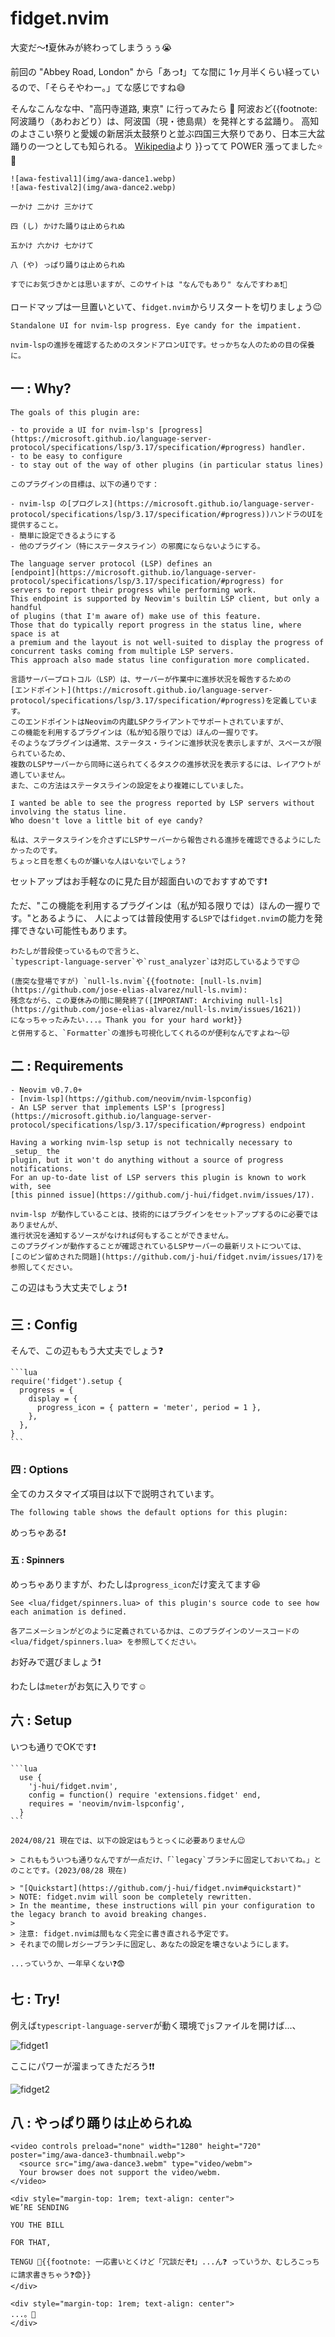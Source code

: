 # fidget.nvim

大変だ〜❗夏休みが終わってしまうぅぅ😭

前回の "Abbey Road, London" から「あっ❗」てな間に 1ヶ月半くらい経っているので、「そらそやわー。」てな感じですね😅

そんなこんなな中、"高円寺道路, 東京" に行ってみたら 💃 阿波おど{{footnote:
阿波踊り（あわおどり）は、阿波国（現・徳島県）を発祥とする盆踊り。
高知のよさこい祭りと愛媛の新居浜太鼓祭りと並ぶ四国三大祭りであり、日本三大盆踊りの一つとしても知られる。
[Wikipedia](https://en.wikipedia.org/wiki/Awa_Dance_Festival)より
}}ってて POWER 漲ってました⭐ 🕺

```admonish success title=""
![awa-festival1](img/awa-dance1.webp)
![awa-festival2](img/awa-dance2.webp)
```

```admonish success title=""
一かけ 二かけ 三かけて

四 (し) かけた踊りは止められぬ

五かけ 六かけ 七かけて

八 (や) っぱり踊りは止められぬ
```

```admonish note
すでにお気づきかとは思いますが、このサイトは "なんでもあり" なんですわぁ❗🤣
```

ロードマップは一旦置いといて、`fidget.nvim`からリスタートを切りましょう😉

```admonish info title="[fidget.nvim](https://github.com/j-hui/fidget.nvim)"
Standalone UI for nvim-lsp progress. Eye candy for the impatient.

nvim-lspの進捗を確認するためのスタンドアロンUIです。せっかちな人のための目の保養に。
```

## 一 : Why?

```admonish info title="[Why?](https://github.com/j-hui/fidget.nvim#why)"
The goals of this plugin are:

- to provide a UI for nvim-lsp's [progress](https://microsoft.github.io/language-server-protocol/specifications/lsp/3.17/specification/#progress) handler.
- to be easy to configure
- to stay out of the way of other plugins (in particular status lines)

このプラグインの目標は、以下の通りです：

- nvim-lsp の[プログレス](https://microsoft.github.io/language-server-protocol/specifications/lsp/3.17/specification/#progress))ハンドラのUIを提供すること。
- 簡単に設定できるようにする
- 他のプラグイン（特にステータスライン）の邪魔にならないようにする。

The language server protocol (LSP) defines an
[endpoint](https://microsoft.github.io/language-server-protocol/specifications/lsp/3.17/specification/#progress) for
servers to report their progress while performing work.
This endpoint is supported by Neovim's builtin LSP client, but only a handful
of plugins (that I'm aware of) make use of this feature.
Those that do typically report progress in the status line, where space is at
a premium and the layout is not well-suited to display the progress of
concurrent tasks coming from multiple LSP servers.
This approach also made status line configuration more complicated.

言語サーバープロトコル（LSP）は、サーバーが作業中に進捗状況を報告するための
[エンドポイント](https://microsoft.github.io/language-server-protocol/specifications/lsp/3.17/specification/#progress)を定義しています。
このエンドポイントはNeovimの内蔵LSPクライアントでサポートされていますが、
この機能を利用するプラグインは（私が知る限りでは）ほんの一握りです。
そのようなプラグインは通常、ステータス・ラインに進捗状況を表示しますが、スペースが限られているため、
複数のLSPサーバーから同時に送られてくるタスクの進捗状況を表示するには、レイアウトが適していません。
また、この方法はステータスラインの設定をより複雑にしていました。

I wanted be able to see the progress reported by LSP servers without involving the status line.
Who doesn't love a little bit of eye candy?

私は、ステータスラインを介さずにLSPサーバーから報告される進捗を確認できるようにしたかったのです。
ちょっと目を惹くものが嫌いな人はいないでしょう?
```

セットアップはお手軽なのに見た目が超面白いのでおすすめです❗

ただ、"この機能を利用するプラグインは（私が知る限りでは）ほんの一握りです。"とあるように、
人によっては普段使用する`LSP`では`fidget.nvim`の能力を発揮できない可能性もあります。

```admonish note
わたしが普段使っているもので言うと、
`typescript-language-server`や`rust_analyzer`は対応しているようです😉
```

```admonish tip
(唐突な登場ですが) `null-ls.nvim`{{footnote: [null-ls.nvim](https://github.com/jose-elias-alvarez/null-ls.nvim):
残念ながら、この夏休みの間に開発終了([IMPORTANT: Archiving null-ls](https://github.com/jose-elias-alvarez/null-ls.nvim/issues/1621))
になっちゃったみたい...。Thank you for your hard work❗}}
と併用すると、`Formatter`の進捗も可視化してくれるのが便利なんですよね〜😽
```

## 二 : Requirements

```admonish abstract title="[Requirements](https://github.com/j-hui/fidget.nvim#requirements)"
- Neovim v0.7.0+
- [nvim-lsp](https://github.com/neovim/nvim-lspconfig)
- An LSP server that implements LSP's [progress](https://microsoft.github.io/language-server-protocol/specifications/lsp/3.17/specification/#progress) endpoint

Having a working nvim-lsp setup is not technically necessary to _setup_ the
plugin, but it won't do anything without a source of progress notifications.
For an up-to-date list of LSP servers this plugin is known to work with, see
[this pinned issue](https://github.com/j-hui/fidget.nvim/issues/17).

nvim-lsp が動作していることは、技術的にはプラグインをセットアップするのに必要ではありませんが、
進行状況を通知するソースがなければ何もすることができません。
このプラグインが動作することが確認されているLSPサーバーの最新リストについては、
[このピン留めされた問題](https://github.com/j-hui/fidget.nvim/issues/17)を参照してください。
```

この辺はもう大丈夫でしょう❗

## 三 : Config

そんで、この辺ももう大丈夫でしょう❓

~~~admonish example title="extensions/fidget.lua"
```lua
require('fidget').setup {
  progress = {
    display = {
      progress_icon = { pattern = 'meter', period = 1 },
    },
  },
}
```
~~~

### 四 : Options

全てのカスタマイズ項目は以下で説明されています。

```admonish info title="[Options](https://github.com/j-hui/fidget.nvim/blob/main/doc/fidget.md#options)"
The following table shows the default options for this plugin:
```

めっちゃある❗

#### 五 : Spinners

めっちゃありますが、わたしは`progress_icon`だけ変えてます😆

```admonish info title="[Spinners](https://github.com/j-hui/fidget.nvim/blob/main/doc/fidget.md#spinners)"
See <lua/fidget/spinners.lua> of this plugin's source code to see how each animation is defined.

各アニメーションがどのように定義されているかは、このプラグインのソースコードの <lua/fidget/spinners.lua> を参照してください。
```

お好みで選びましょう❗

わたしは`meter`がお気に入りです☺️

## 六 : Setup

いつも通りでOKです❗

~~~admonish example title="extensions/init.lua"
```lua
  use {
    'j-hui/fidget.nvim',
    config = function() require 'extensions.fidget' end,
    requires = 'neovim/nvim-lspconfig',
  }
```
~~~

~~~admonish note
2024/08/21 現在では、以下の設定はもうとっくに必要ありません😉

> これももういつも通りなんですが一点だけ、「`legacy`ブランチに固定しておいてね。」とのことです。(2023/08/28 現在)

> "[Quickstart](https://github.com/j-hui/fidget.nvim#quickstart)"
> NOTE: fidget.nvim will soon be completely rewritten.
> In the meantime, these instructions will pin your configuration to the legacy branch to avoid breaking changes.
>
> 注意: fidget.nvimは間もなく完全に書き直される予定です。
> それまでの間レガシーブランチに固定し、あなたの設定を壊さないようにします。

...っていうか、一年早くない❓😨
~~~

## 七 : Try!

例えば`typescript-language-server`が動く環境で`js`ファイルを開けば...、

![fidget1](img/fidget1.webp)

ここにパワーが溜まってきただろう❗❗

![fidget2](img/fidget2.webp)

## 八 : やっぱり踊りは止められぬ

```admonish success
<video controls preload="none" width="1280" height="720" poster="img/awa-dance3-thumbnail.webp">
  <source src="img/awa-dance3.webm" type="video/webm">
  Your browser does not support the video/webm.
</video>
```

```admonish success title=""
<div style="margin-top: 1rem; text-align: center">
WE’RE SENDING

YOU THE BILL

FOR THAT,

TENGU 👺{{footnote: 一応書いとくけど「冗談だぞ❗」...ん❓ っていうか、むしろこっちに請求書きちゃう❓😨}}
</div>
```

```admonish success title=""
<div style="margin-top: 1rem; text-align: center">
...。🤥
</div>
```
